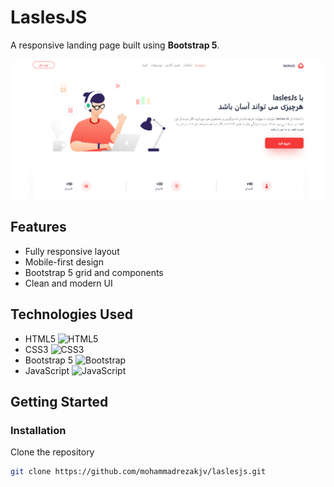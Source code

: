 # LaslesJS

A responsive landing page built using **Bootstrap 5**.

![Screenshot](laslesJS.png) <!-- Optional: Add your own screenshot to this path -->

## Features

- Fully responsive layout
- Mobile-first design
- Bootstrap 5 grid and components
- Clean and modern UI

## Technologies Used




- HTML5 ![HTML5](https://img.shields.io/badge/html5-%23E34F26.svg?style=for-the-badge&logo=html5&logoColor=white)
- CSS3 ![CSS3](https://img.shields.io/badge/css3-%231572B6.svg?style=for-the-badge&logo=css3&logoColor=white)
- Bootstrap 5 ![Bootstrap](https://img.shields.io/badge/bootstrap-%238511FA.svg?style=for-the-badge&logo=bootstrap&logoColor=white)
- JavaScript ![JavaScript](https://img.shields.io/badge/javascript-%23323330.svg?style=for-the-badge&logo=javascript&logoColor=%23F7DF1E)


## Getting Started

### Installation

 Clone the repository
   ```bash
   git clone https://github.com/mohammadrezakjv/laslesjs.git
